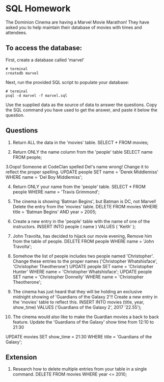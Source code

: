 # SQL Homework

The Dominion Cinema are having a Marvel Movie Marathon! They have asked you to help maintain their database of movies with times and attendees.

## To access the database:

First, create a database called 'marvel'

```
# terminal
createdb marvel
```

Next, run the provided SQL script to populate your database:

```
# terminal
psql -d marvel -f marvel.sql
```

Use the supplied data as the source of data to answer the questions.  Copy the SQL command you have used to get the answer, and paste it below the question.

## Questions

1. Return ALL the data in the 'movies' table.
SELECT * FROM movies;

2. Return ONLY the name column from the 'people' table
SELECT name FROM people;

3.Oops! Someone at CodeClan spelled Del's name wrong! Change it to reflect the proper spelling.
UPDATE people SET name = 'Derek Middlemiss' WHERE name = 'Del Boy Middlemiss';

4. Return ONLY your name from the 'people' table.
SELECT * FROM people WHERE name = 'Travis Grimmond';

5. The cinema is showing 'Batman Begins', but Batman is DC, not Marvel! Delete the entry from the 'movies' table.
DELETE FROM movies WHERE title = 'Batman Begins' AND year = 2005;

6. Create a new entry in the 'people' table with the name of one of the instructors.
INSERT INTO people ( name ) VALUES ( 'Keith' );

7. John Travolta, has decided to hijack our movie evening, Remove him from the table of people.
DELETE FROM people WHERE name = 'John Travolta';

8. Somehow the list of people includes two people named 'Christopher'. Change these entries to the proper names ('Christopher Whatshisface', 'Christopher Theotherone')
UPDATE people SET name = 'Christopher Hunter' WHERE name = 'Christopher Whatshisface';
UPDATE people SET name = 'Christopher Donnelly' WHERE name = 'Christopher Theotherone';


9. The cinema has just heard that they will be holding an exclusive midnight showing of 'Guardians of the Galaxy 2'!! Create a new entry in the 'movies' table to reflect this.
INSERT INTO movies (title, year, show_time) VALUES ('Guardians of the Galaxy 2', 2017 '22.55');


10. The cinema would also like to make the Guardian movies a back to back feature. Update the 'Guardians of the Galaxy' show time from 12:10 to 21:30

UPDATE movies SET show_time = 21:30 WHERE title = 'Guardians of the Galaxy';

## Extension

1. Research how to delete multiple entries from your table in a single command.
DELETE FROM movies WHERE year <= 2010;

